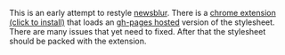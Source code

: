 This is an early attempt to restyle [newsblur](https://www.newsblur.com). There is a [chrome extension (click to install)](https://github.com/qfwqfw/newsblur-css/raw/master/chrome.crx) that loads an [gh-pages hosted](https://github.com/qfwqfw/newsblur-css/blob/gh-pages/simple.css) version of the stylesheet. There are many issues that yet need to fixed. After that the stylesheet should be packed with the extension.
